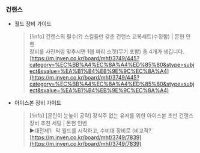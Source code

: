 ### 건랜스

- 월드 장비 가이드
    
    > [!info] 건랜스의 필수(?) 스킬들만 갖춘 건랜스 교복세트(수정함) | 몬헌 인벤  
    > 장비를 사진처럼 맞추시면 1렙 짜리 소켓(무기 포함) 총 4개가 생깁니다.  
    > [https://m.inven.co.kr/board/mhf/3749/445?category=%EC%BB%A4%EC%8A%A4%ED%85%80&stype=subject&svalue=%EA%B1%B4%EB%9E%9C%EC%8A%A4](https://m.inven.co.kr/board/mhf/3749/445?category=%EC%BB%A4%EC%8A%A4%ED%85%80&stype=subject&svalue=%EA%B1%B4%EB%9E%9C%EC%8A%A4)  
    
- 아이스본 장비 가이드
    
    > [!info] [몬린이 눈높이 공략] 장식주 없는 유저를 위한 아이스본 초반 건랜스 장비 추천 세팅 | 몬헌 인벤  
    > ▶대전제1:  막 월드를 시작하고, 수비대 장비로 (비교적?  
    > [https://m.inven.co.kr/board/mhf/3749/7839](https://m.inven.co.kr/board/mhf/3749/7839)